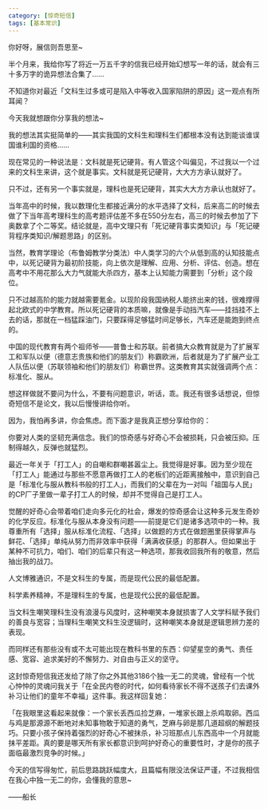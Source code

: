 ```yaml
---
category: [惊奇短信]
tags: [基本常识]
---
```



你好呀，展信则吾思至~

半个月来，我给你写了将近一万五千字的信我已经开始幻想写一年的话，就会有三十多万字的诡异想法合集了……

不知道你对最近「文科生过多或可是陷入中等收入国家陷阱的原因」这一观点有所耳闻？

今天我就想跟你分享我的想法~

我的想法其实挺简单的——其实我国的文科生和理科生们都根本没有达到能谈谁误国谁利国的资格……

现在常见的一种说法是：文科就是死记硬背。有人管这个叫偏见，不过我以一个过来的文科生来讲，这个就是事实。文科就是死记硬背，大大方方承认就好了。

只不过，还有另一个事实就是，理科也是死记硬背，其实大大方方承认也就好了。

当年高中的时候，我以数理化生都接近满分的水平选择了文科，后来高二的时候去做了下当年高考理科生的高考题评估差不多在550分左右，高三的时候去参加了下奥数拿了个二等奖。结论就是，高中文理只有「死记硬背事实类知识」与「死记硬背程序类知识/解题思路」的区别。

当然，教育学理论（布鲁姆教学分类法）中人类学习的六个从低到高的认知技能点中，以死记硬背为最初阶技能，向上依次是理解、应用、分析、评估、创造。想在高考中不用花那么大力气就能大杀四方，基本上认知能力需要到「分析」这个段位。

只不过越高阶的能力就越需要氪金。以现阶段我国纳税人能挤出来的钱，很难撑得起北欧式的中学教育。所以死记硬背的本质嘛，就像是手动挡汽车——挂挡挂不上去的话，那就在一档猛踩油门，只要踩得足够猛时间足够长，汽车还是能跑到终点的。

中国的现代教育有两个祖师爷——普鲁士和苏联。前者搞大众教育就是为了扩展军工和军队以便（德意志贵族和他们的朋友们）称霸欧洲，后者就是为了扩展产业工人队伍以便（苏联领袖和他们的朋友们）称霸世界。这类教育其实就强调两个点：标准化、服从。

想这样做就不要问为什么，不要有问题意识，听话，乖。我还有很多话想说，但惊奇短信不是论文，我以后慢慢讲给你听。

因为，我怕再多讲，你会焦虑。而下面才是我真正想分享给你的：

你要对人类的坚韧充满信念。我们的惊奇感与好奇心不会被损耗，只会被压抑。压制得越久，反弹也就猛烈。

最近一年关于「打工人」的自嘲和群嘲甚嚣尘上。我觉得是好事。因为至少现在「打工人」能通过与那些不愿意再做打工人的老板们的近距离接触中，意识到自己是「标准化与服从教科书般的打工人」，而我们的父辈在为一对叫「祖国与人民」的CP厂子里做一辈子打工人的时候，却并不觉得自己是打工人。

觉醒的好奇心会带着咱们走向多元化的社会，爆发的惊奇感会让这种多元发生奇妙的化学反应。标准化与服从本身没有问题——前提是它们是诸多选项中的一种。我尊重所有「选择」服从标准化流程、「选择」以做题的方式在做题圈里获得掌声与鲜花、「选择」单纯从努力而非效率中获得「满满收获感」的那群人。但如果出于某种不可抗力，咱们、咱们的后辈只有这一种选项，那我收回我所有的敬意，然后抽出我的战刀。

人文博雅通识，不是文科生的专属，而是现代公民的最低配置。

科学素养精神，不是理科生的专属，也是现代公民的最低配置。

当文科生嘲笑理科生没有浪漫与风度时，这种嘲笑本身就损害了人文学科赋予我们的善良与宽容；当理科生嘲笑文科生没逻辑时，这种嘲笑本身就是逻辑思辨力差的表现。

而同样还有那些没有或不太可能出现在教科书里的东西：仰望星空的勇气、责任感、宽容、追求美好的不懈努力、对自由与正义的坚守。

这封惊奇短信我还发给了除了你之外其他3186个独一无二的灵魂，曾经有一个忧心忡忡的灵魂问我关于「在全民内卷的时代，如何看待家长不得不送孩子们去课外补习让他们的童年不幸福」这件事。我这样回复她：

「在我眼里这看起来就像：一个家长丢西瓜捡芝麻，一堆家长跟上杀鸡取卵。西瓜与鸡是那源源不断地对未知事物敢于知道的勇气，芝麻与卵是那几道超纲的解题技巧。只要小孩子保持着强烈的好奇心不被抹杀，补习班那点儿东西高中一个月就能抹平差距。真的要是哪天所有家长都意识到呵护好奇心的重要性时，才是你的孩子面临最激烈竞争的时候。」

今天的信写得匆忙，前后思路跳跃幅度大，且篇幅有限没法保证严谨，不过我相信在我心中独一无二的你，会懂我的意思~

——船长